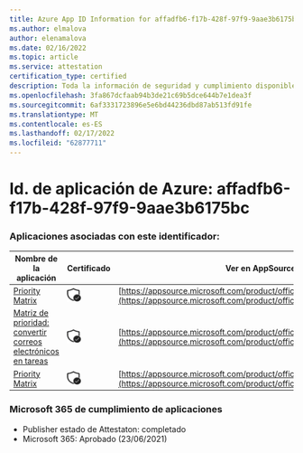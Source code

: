 ```yaml
---
title: Azure App ID Information for affadfb6-f17b-428f-97f9-9aae3b6175bc
ms.author: elmalova
author: elenamalova
ms.date: 02/16/2022
ms.topic: article
ms.service: attestation
certification_type: certified
description: Toda la información de seguridad y cumplimiento disponible para affadfb6-f17b-428f-97f9-9aae3b6175bc.
ms.openlocfilehash: 3fa867dcfaab94b3de21c69b5dce644b7e1dea3f
ms.sourcegitcommit: 6af3331723896e5e6bd44236dbd87ab513fd91fe
ms.translationtype: MT
ms.contentlocale: es-ES
ms.lasthandoff: 02/17/2022
ms.locfileid: "62877711"
---
```

# <a name="azure-app-id-affadfb6-f17b-428f-97f9-9aae3b6175bc"></a>Id. de aplicación de Azure: affadfb6-f17b-428f-97f9-9aae3b6175bc


### <a name="apps-associated-with-this-id"></a>Aplicaciones asociadas con este identificador:
| **Nombre de la aplicación** | **Certificado** | **Ver en AppSource** |
|--------------|---------------|-----------------------|
| [Priority Matrix](https://docs.microsoft.com/microsoft-365-app-certification/forward/WA104382005) | <img alt="Certified application badge" src="../media/certified-badge.png" height="25" width="25" /> | [https://appsource.microsoft.com/product/office/WA104382005](https://appsource.microsoft.com/product/office/WA104382005) |
| [Matriz de prioridad: convertir correos electrónicos en tareas](https://docs.microsoft.com/microsoft-365-app-certification/forward/WA104381735) | <img alt="Certified application badge" src="../media/certified-badge.png" height="25" width="25" /> | [https://appsource.microsoft.com/product/office/WA104381735](https://appsource.microsoft.com/product/office/WA104381735) |
| [Priority Matrix](https://docs.microsoft.com/microsoft-365-app-certification/forward/appfluenceinc.m_pm_msft) | <img alt="Certified application badge" src="../media/certified-badge.png" height="25" width="25" /> | [https://appsource.microsoft.com/product/office/appfluenceinc.m_pm_msft](https://appsource.microsoft.com/product/office/appfluenceinc.m_pm_msft) |

### <a name="microsoft-365-app-compliance-status"></a>Microsoft 365 de cumplimiento de aplicaciones
- Publisher estado de Attestaton: completado
- Microsoft 365: Aprobado (23/06/2021)
